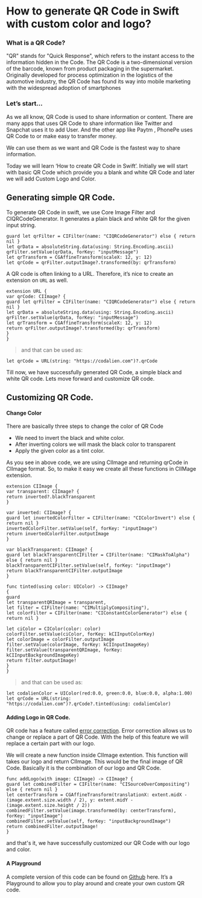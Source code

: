 
# How to generate QR Code in Swift with custom color and logo?

### What is a QR Code?
"QR" stands for "Quick Response", which refers to the instant access to the information hidden in the Code. The QR Code is a two-dimensional version of the barcode, known from product packaging in the supermarket. Originally developed for process optimization in the logistics of the automotive industry, the QR Code has found its way into mobile marketing with the widespread adoption of smartphones

### Let’s start…
As we all know, QR Code is used to share information or content. There are many apps that uses QR Code to share information like Twitter and Snapchat uses it to add User. And the other app like Paytm , PhonePe uses QR Code to or make easy to transfer money. 

We can use them as we want and QR Code is the fastest way to share information. 

Today we will learn ‘How to create QR Code in Swift’. Initially we will start with basic QR Code which provide you a blank and white QR Code and later we will add Custom Logo and Color. 

## Generating simple QR Code.
To generate QR Code in swift, we use Core Image Filter and CIQRCodeGenerator. It generates a plain black and white QR for the given input string.

```
guard let qrFilter = CIFilter(name: "CIQRCodeGenerator") else { return nil }
let qrData = absoluteString.data(using: String.Encoding.ascii)        qrFilter.setValue(qrData, forKey: "inputMessage")
let qrTransform = CGAffineTransform(scaleX: 12, y: 12)
let qrCode = qrFilter.outputImage?.transformed(by: qrTransform)
```
A QR code is often linking to a URL. Therefore, it’s nice to create an extension on `URL` as well.

```
extension URL {
var qrCode: CIImage? {
guard let qrFilter = CIFilter(name: "CIQRCodeGenerator") else { return nil }
let qrData = absoluteString.data(using: String.Encoding.ascii)
qrFilter.setValue(qrData, forKey: "inputMessage")
let qrTransform = CGAffineTransform(scaleX: 12, y: 12)
return qrFilter.outputImage?.transformed(by: qrTransform)
}
}
```

> and that can be used as:
```
let qrCode = URL(string: "https://codalien.com")?.qrCode
```

Till now, we have successfully generated QR Code, a simple black and white QR code. Lets move forward and customize QR code.

## Customizing QR Code.
#### Change Color
There are basically three steps to change the color of QR Code
- We need to invert the black and white color. 
- After inverting colors we will mask the black color to transparent
- Apply the given color as a tint color.

As you see in above code, we are using CIImage and returning qrCode in CIImage format. So, to make it easy we create all these functions in CIIMage extension.

```
extension CIImage {
var transparent: CIImage? {
return inverted?.blackTransparent
}

var inverted: CIImage? {
guard let invertedColorFilter = CIFilter(name: "CIColorInvert") else { return nil }
invertedColorFilter.setValue(self, forKey: "inputImage")
return invertedColorFilter.outputImage
}

var blackTransparent: CIImage? {
guard let blackTransparentCIFilter = CIFilter(name: "CIMaskToAlpha") else { return nil }
blackTransparentCIFilter.setValue(self, forKey: "inputImage")
return blackTransparentCIFilter.outputImage
}

func tinted(using color: UIColor) -> CIImage?
{
guard
let transparentQRImage = transparent,
let filter = CIFilter(name: "CIMultiplyCompositing"),
let colorFilter = CIFilter(name: "CIConstantColorGenerator") else { return nil }

let ciColor = CIColor(color: color)
colorFilter.setValue(ciColor, forKey: kCIInputColorKey)
let colorImage = colorFilter.outputImage
filter.setValue(colorImage, forKey: kCIInputImageKey)
filter.setValue(transparentQRImage, forKey: kCIInputBackgroundImageKey)
return filter.outputImage!
}
}
```

> and that can be used as:

```
let codalienColor = UIColor(red:0.0, green:0.0, blue:0.0, alpha:1.00)
let qrCode = URL(string: "https://codalien.com")?.qrCode?.tinted(using: codalienColor)
```
#### Adding Logo in QR Code.
QR code has a feature called [error correction](https://www.qrcode.com/en/about/error_correction.html). Error correction allows us to change or replace a part of QR Code. With the help of this feature we will replace a certain part with our logo. 

We will create a new function inside CIImage extention. This function will takes our logo and return CIImage. This would be the final image of QR Code. Basically it is the combination of our logo and QR Code. 

```
func addLogo(with image: CIImage) -> CIImage? {
guard let combinedFilter = CIFilter(name: "CISourceOverCompositing") else { return nil }
let centerTransform = CGAffineTransform(translationX: extent.midX - (image.extent.size.width / 2), y: extent.midY - (image.extent.size.height / 2))
combinedFilter.setValue(image.transformed(by: centerTransform), forKey: "inputImage")
combinedFilter.setValue(self, forKey: "inputBackgroundImage")
return combinedFilter.outputImage!
}
```

and that's it, we have successfully customized our QR Code with our logo and color.

#### A Playground
A complete version of this code can be found on [Github](https://github.com/iamsonumalik/CustomQRCodeGenrator) here. It’s a Playground to allow you to play around and create your own custom QR code.


